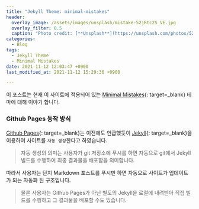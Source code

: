 ```yaml
---
title: "Jekyll Theme: minimal-mistakes"
header:
  overlay_image: /assets/images/unsplash/mistake-52jRtc2S_VE.jpg
  overlay_filter: 0.5
  caption: "Photo credit: [**Unsplash**](https://unsplash.com/photos/52jRtc2S_VE)"
categories:
  - Blog
tags:
  - Jekyll Theme
  - Minimal Mistakes
date: 2021-11-12 12:03:47 +0900
last_modified_at: 2021-11-12 15:29:36 +0900

---
```


이 포스트는 현재 이 사이트에 적용되어 있는 [Minimal Mistakes](https://mmistakes.github.io/minimal-mistakes/){: target=_blank} 테마에 대해 이야기 합니다.

### Github Pages 동작 방식
[Github Pages](https://pages.github.com/){: target=_blank}는 이전에도 언급했듯이 [Jekyll](https://jekyllrb-ko.github.io/){: target=_blank}을 이용하여 사이트를 `자동 생성`한다고 하였습니다. 

> 자동 생성의 의미는 사용자가 git 저장소에 푸시를 하면 자동으로 git에서 Jekyll 빌드를 수행하여 최종 결과물을 배포함을 의미합니다.

따라서 사용자는 단지 Markdown 포스트를 푸시만 하면 자동으로 사이트가 업데이트가 되는 자동화 된 구조입니다.

> 물론 사용자는 Github Pages가 아닌 별도의 Jekyll을 로컬에 내려받아 직접 빌드를 수행하고 그 결과물을 배포할 수도 있습니다.
